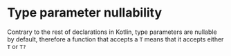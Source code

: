# Type parameter nullability
Contrary to the rest of declarations in Kotlin, type parameters are nullable by default, therefore a function that accepts a `T` means that it accepts either `T` or `T?`
